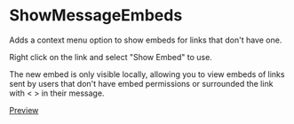 # ShowMessageEmbeds

Adds a context menu option to show embeds for links that don't have one.

Right click on the link and select "Show Embed" to use.

The new embed is only visible locally, allowing you to view embeds of links sent by users that don't have embed permissions or surrounded the link with < > in their message.

[Preview](https://github.com/user-attachments/assets/6fd6098b-2552-42ab-b820-5f54346d74bc)
